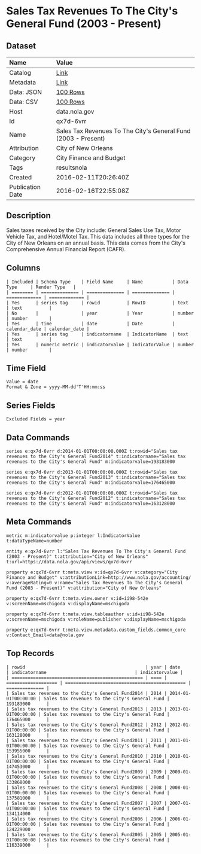 # Sales Tax Revenues To The City's General Fund (2003 - Present)

## Dataset

| Name | Value |
| :--- | :---- |
| Catalog | [Link](https://catalog.data.gov/dataset/sales-tax-revenues-to-the-citys-general-fund-2003-present) |
| Metadata | [Link](https://data.nola.gov/api/views/qx7d-6vrr) |
| Data: JSON | [100 Rows](https://data.nola.gov/api/views/qx7d-6vrr/rows.json?max_rows=100) |
| Data: CSV | [100 Rows](https://data.nola.gov/api/views/qx7d-6vrr/rows.csv?max_rows=100) |
| Host | data.nola.gov |
| Id | qx7d-6vrr |
| Name | Sales Tax Revenues To The City's General Fund (2003 - Present) |
| Attribution | City of New Orleans |
| Category | City Finance and Budget |
| Tags | resultsnola |
| Created | 2016-02-11T20:26:40Z |
| Publication Date | 2016-02-16T22:55:08Z |

## Description

Sales taxes received by the City include: General Sales Use Tax, Motor Vehicle Tax, and Hotel/Motel Tax. This data includes all three types for the City of New Orleans on an annual basis. This data comes from the City's Comprehensive Annual Financial Report (CAFR).

## Columns

```ls
| Included | Schema Type    | Field Name     | Name           | Data Type     | Render Type   |
| ======== | ============== | ============== | ============== | ============= | ============= |
| Yes      | series tag     | rowid          | RowID          | text          | text          |
| No       |                | year           | Year           | number        | number        |
| Yes      | time           | date           | Date           | calendar_date | calendar_date |
| Yes      | series tag     | indicatorname  | IndicatorName  | text          | text          |
| Yes      | numeric metric | indicatorvalue | IndicatorValue | number        | number        |
```

## Time Field

```ls
Value = date
Format & Zone = yyyy-MM-dd'T'HH:mm:ss
```

## Series Fields

```ls
Excluded Fields = year
```

## Data Commands

```ls
series e:qx7d-6vrr d:2014-01-01T00:00:00.000Z t:rowid="Sales tax revenues to the City's General Fund2014" t:indicatorname="Sales tax revenues to the City's General Fund" m:indicatorvalue=193183000

series e:qx7d-6vrr d:2013-01-01T00:00:00.000Z t:rowid="Sales tax revenues to the City's General Fund2013" t:indicatorname="Sales tax revenues to the City's General Fund" m:indicatorvalue=176465000

series e:qx7d-6vrr d:2012-01-01T00:00:00.000Z t:rowid="Sales tax revenues to the City's General Fund2012" t:indicatorname="Sales tax revenues to the City's General Fund" m:indicatorvalue=163128000
```

## Meta Commands

```ls
metric m:indicatorvalue p:integer l:IndicatorValue t:dataTypeName=number

entity e:qx7d-6vrr l:"Sales Tax Revenues To The City's General Fund (2003 - Present)" t:attribution="City of New Orleans" t:url=https://data.nola.gov/api/views/qx7d-6vrr

property e:qx7d-6vrr t:meta.view v:id=qx7d-6vrr v:category="City Finance and Budget" v:attributionLink=http://www.nola.gov/accounting/ v:averageRating=0 v:name="Sales Tax Revenues To The City's General Fund (2003 - Present)" v:attribution="City of New Orleans"

property e:qx7d-6vrr t:meta.view.owner v:id=ii98-542e v:screenName=mschigoda v:displayName=mschigoda

property e:qx7d-6vrr t:meta.view.tableauthor v:id=ii98-542e v:screenName=mschigoda v:roleName=publisher v:displayName=mschigoda

property e:qx7d-6vrr t:meta.view.metadata.custom_fields.common_core v:Contact_Email=data@nola.gov
```

## Top Records

```ls
| rowid                                             | year | date                | indicatorname                                 | indicatorvalue | 
| ================================================= | ==== | =================== | ============================================= | ============== | 
| Sales tax revenues to the City's General Fund2014 | 2014 | 2014-01-01T00:00:00 | Sales tax revenues to the City's General Fund | 193183000      | 
| Sales tax revenues to the City's General Fund2013 | 2013 | 2013-01-01T00:00:00 | Sales tax revenues to the City's General Fund | 176465000      | 
| Sales tax revenues to the City's General Fund2012 | 2012 | 2012-01-01T00:00:00 | Sales tax revenues to the City's General Fund | 163128000      | 
| Sales tax revenues to the City's General Fund2011 | 2011 | 2011-01-01T00:00:00 | Sales tax revenues to the City's General Fund | 153955000      | 
| Sales tax revenues to the City's General Fund2010 | 2010 | 2010-01-01T00:00:00 | Sales tax revenues to the City's General Fund | 147453000      | 
| Sales tax revenues to the City's General Fund2009 | 2009 | 2009-01-01T00:00:00 | Sales tax revenues to the City's General Fund | 133868000      | 
| Sales tax revenues to the City's General Fund2008 | 2008 | 2008-01-01T00:00:00 | Sales tax revenues to the City's General Fund | 137581000      | 
| Sales tax revenues to the City's General Fund2007 | 2007 | 2007-01-01T00:00:00 | Sales tax revenues to the City's General Fund | 134114000      | 
| Sales tax revenues to the City's General Fund2006 | 2006 | 2006-01-01T00:00:00 | Sales tax revenues to the City's General Fund | 124229000      | 
| Sales tax revenues to the City's General Fund2005 | 2005 | 2005-01-01T00:00:00 | Sales tax revenues to the City's General Fund | 116339000      | 
```